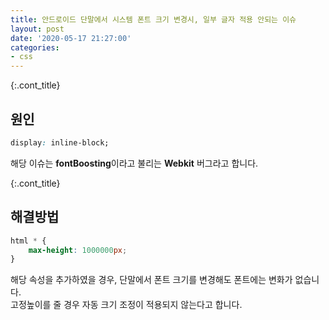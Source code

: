 ```yaml
---
title: 안드로이드 단말에서 시스템 폰트 크기 변경시, 일부 글자 적용 안되는 이슈
layout: post
date: '2020-05-17 21:27:00'
categories:
- css
---
```


{:.cont_title}
## 원인

```css
display: inline-block;
```

해당 이슈는 **fontBoosting**이라고 불리는 **Webkit** 버그라고 합니다.  

{:.cont_title}
## 해결방법

```css
html * {
    max-height: 1000000px;
}
```

해당 속성을 추가하였을 경우, 단말에서 폰트 크기를 변경해도 폰트에는 변화가 없습니다.  
고정높이를 줄 경우 자동 크기 조정이 적용되지 않는다고 합니다.